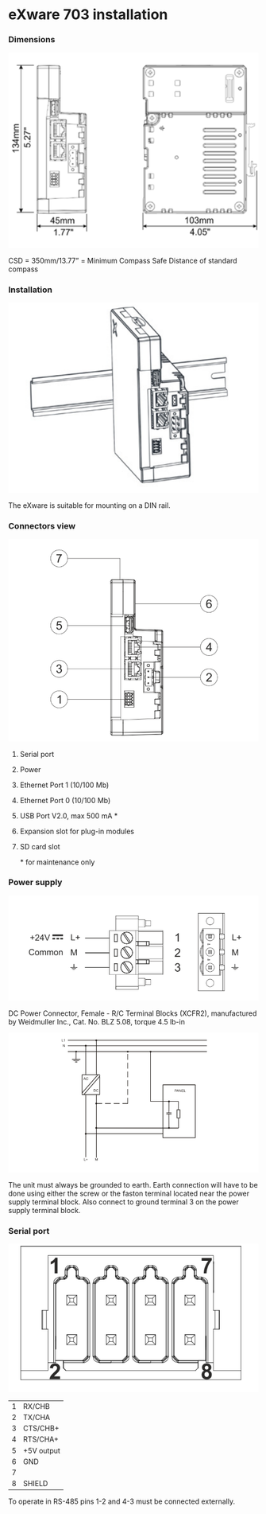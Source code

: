 # eXware 703 installation

### Dimensions

![](<../.gitbook/assets/image (70).png>)

CSD = 350mm/13.77” = Minimum Compass Safe Distance of standard compass

### Installation

![](<../.gitbook/assets/image (71).png>)

The eXware is suitable for mounting on a DIN rail.



### Connectors view

![](<../.gitbook/assets/image (68).png>)

1. Serial port
2. Power
3. Ethernet Port 1 (10/100 Mb)
4. Ethernet Port 0 (10/100 Mb)
5. USB Port V2.0, max 500 mA \*
6. Expansion slot for plug-in modules
7.  SD card slot

    \* for maintenance only

### Power supply

![](<../.gitbook/assets/image (74).png>)

DC Power Connector, Female - R/C Terminal Blocks (XCFR2), manufactured by Weidmuller Inc., Cat. No. BLZ 5.08, torque 4.5 lb-in

![](<../.gitbook/assets/image (67).png>)

The unit must always be grounded to earth. Earth connection will have to be done using either the screw or the faston terminal located near the power supply terminal block. Also connect to ground terminal 3 on the power supply terminal block.



### Serial port

![](<../.gitbook/assets/image (75).png>)

|   |            |
| - | ---------- |
| 1 | RX/CHB     |
| 2 | TX/CHA     |
| 3 | CTS/CHB+   |
| 4 | RTS/CHA+   |
| 5 | +5V output |
| 6 | GND        |
| 7 |            |
| 8 | SHIELD     |

To operate in RS-485 pins 1-2 and 4-3 must be connected externally.

